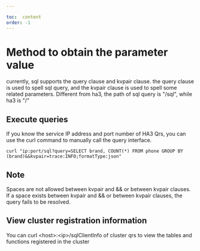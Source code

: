 ```yaml
---

toc:  content
order: -1
---
```


# Method to obtain the parameter value
currently, sql supports the query clause and kvpair clause. the query clause is used to spell sql query, and the kvpair clause is used to spell some related parameters.
Different from ha3, the path of sql query is "/sql", while ha3 is "/"

## Execute queries
If you know the service IP address and port number of HA3 Qrs, you can use the curl command to manually call the query interface.

```
curl "ip:port/sql?query=SELECT brand, COUNT(*) FROM phone GROUP BY (brand)&&kvpair=trace:INFO;formatType:json"
```

## Note
Spaces are not allowed between kvpair and && or between kvpair clauses. If a space exists between kvpair and && or between kvpair clauses, the query fails to be resolved.

## View cluster registration information
You can curl \<host\>:\<ip\>/sqlClientInfo of cluster qrs to view the tables and functions registered in the cluster